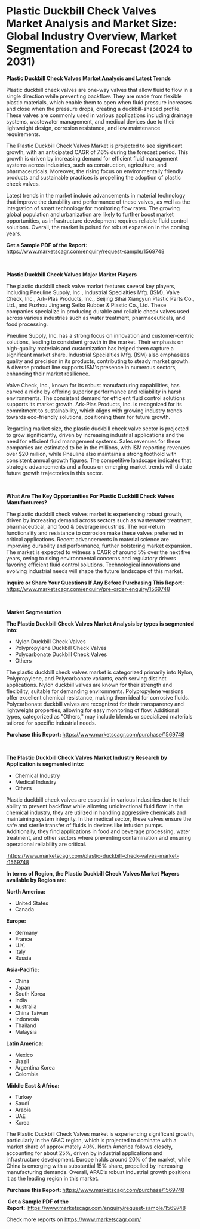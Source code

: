 <p><h1>Plastic Duckbill Check Valves Market Analysis and Market Size: Global Industry Overview, Market Segmentation and Forecast (2024 to 2031)</h1></p><p><strong>Plastic Duckbill Check Valves Market Analysis and Latest Trends</strong></p>
<p><p>Plastic duckbill check valves are one-way valves that allow fluid to flow in a single direction while preventing backflow. They are made from flexible plastic materials, which enable them to open when fluid pressure increases and close when the pressure drops, creating a duckbill-shaped profile. These valves are commonly used in various applications including drainage systems, wastewater management, and medical devices due to their lightweight design, corrosion resistance, and low maintenance requirements.</p><p>The Plastic Duckbill Check Valves Market is projected to see significant growth, with an anticipated CAGR of 7.6% during the forecast period. This growth is driven by increasing demand for efficient fluid management systems across industries, such as construction, agriculture, and pharmaceuticals. Moreover, the rising focus on environmentally friendly products and sustainable practices is propelling the adoption of plastic check valves. </p><p>Latest trends in the market include advancements in material technology that improve the durability and performance of these valves, as well as the integration of smart technology for monitoring flow rates. The growing global population and urbanization are likely to further boost market opportunities, as infrastructure development requires reliable fluid control solutions. Overall, the market is poised for robust expansion in the coming years.</p></p>
<p><strong>Get a Sample PDF of the Report:&nbsp;</strong> <a href="https://www.marketscagr.com/enquiry/request-sample/1569748?utm_campaign=1868&utm_medium=2&utm_source=Github&utm_content=ia&utm_term=29122024&utm_id=plastic-duckbill-check-valves">https://www.marketscagr.com/enquiry/request-sample/1569748</a></p>
<p>&nbsp;</p>
<p><strong>Plastic Duckbill Check Valves Major Market Players</strong></p>
<p><p>The plastic duckbill check valve market features several key players, including Pneuline Supply, Inc., Industrial Specialties Mfg. (ISM), Valve Check, Inc., Ark-Plas Products, Inc., Beijing Sihai Xiangyun Plastic Parts Co., Ltd., and Fuzhou Jingteng Seiko Rubber & Plastic Co., Ltd. These companies specialize in producing durable and reliable check valves used across various industries such as water treatment, pharmaceuticals, and food processing.</p><p>Pneuline Supply, Inc. has a strong focus on innovation and customer-centric solutions, leading to consistent growth in the market. Their emphasis on high-quality materials and customization has helped them capture a significant market share. Industrial Specialties Mfg. (ISM) also emphasizes quality and precision in its products, contributing to steady market growth. A diverse product line supports ISM's presence in numerous sectors, enhancing their market resilience.</p><p>Valve Check, Inc., known for its robust manufacturing capabilities, has carved a niche by offering superior performance and reliability in harsh environments. The consistent demand for efficient fluid control solutions supports its market growth. Ark-Plas Products, Inc. is recognized for its commitment to sustainability, which aligns with growing industry trends towards eco-friendly solutions, positioning them for future growth.</p><p>Regarding market size, the plastic duckbill check valve sector is projected to grow significantly, driven by increasing industrial applications and the need for efficient fluid management systems. Sales revenues for these companies are estimated to be in the millions, with ISM reporting revenues over $20 million, while Pneuline also maintains a strong foothold with consistent annual growth figures. The competitive landscape indicates that strategic advancements and a focus on emerging market trends will dictate future growth trajectories in this sector.</p></p>
<p>&nbsp;</p>
<p><strong>What Are The Key Opportunities For Plastic Duckbill Check Valves Manufacturers?</strong></p>
<p><p>The plastic duckbill check valves market is experiencing robust growth, driven by increasing demand across sectors such as wastewater treatment, pharmaceutical, and food & beverage industries. The non-return functionality and resistance to corrosion make these valves preferred in critical applications. Recent advancements in material science are improving durability and performance, further bolstering market expansion. The market is expected to witness a CAGR of around 5% over the next five years, owing to rising environmental concerns and regulatory drivers favoring efficient fluid control solutions. Technological innovations and evolving industrial needs will shape the future landscape of this market.</p></p>
<p><strong>Inquire or Share Your Questions If Any Before Purchasing This Report:</strong> <a href="https://www.marketscagr.com/enquiry/pre-order-enquiry/1569748?utm_campaign=1868&utm_medium=2&utm_source=Github&utm_content=ia&utm_term=29122024&utm_id=plastic-duckbill-check-valves">https://www.marketscagr.com/enquiry/pre-order-enquiry/1569748</a></p>
<p>&nbsp;</p>
<p><strong>Market Segmentation</strong></p>
<p><strong>The Plastic Duckbill Check Valves Market Analysis by types is segmented into:</strong></p>
<p><ul><li>Nylon Duckbill Check Valves</li><li>Polypropylene Duckbill Check Valves</li><li>Polycarbonate Duckbill Check Valves</li><li>Others</li></ul></p>
<p><p>The plastic duckbill check valves market is categorized primarily into Nylon, Polypropylene, and Polycarbonate variants, each serving distinct applications. Nylon duckbill valves are known for their strength and flexibility, suitable for demanding environments. Polypropylene versions offer excellent chemical resistance, making them ideal for corrosive fluids. Polycarbonate duckbill valves are recognized for their transparency and lightweight properties, allowing for easy monitoring of flow. Additional types, categorized as "Others," may include blends or specialized materials tailored for specific industrial needs.</p></p>
<p><strong>Purchase this Report:&nbsp;</strong><a href="https://www.marketscagr.com/purchase/1569748?utm_campaign=1868&utm_medium=2&utm_source=Github&utm_content=ia&utm_term=29122024&utm_id=plastic-duckbill-check-valves">https://www.marketscagr.com/purchase/1569748</a></p>
<p>&nbsp;</p>
<p><strong>The Plastic Duckbill Check Valves Market Industry Research by Application is segmented into:</strong></p>
<p><ul><li>Chemical Industry</li><li>Medical Industry</li><li>Others</li></ul></p>
<p><p>Plastic duckbill check valves are essential in various industries due to their ability to prevent backflow while allowing unidirectional fluid flow. In the chemical industry, they are utilized in handling aggressive chemicals and maintaining system integrity. In the medical sector, these valves ensure the safe and sterile transfer of fluids in devices like infusion pumps. Additionally, they find applications in food and beverage processing, water treatment, and other sectors where preventing contamination and ensuring operational reliability are critical.</p></p>
<p><a href="https://www.marketscagr.com/plastic-duckbill-check-valves-market-r1569748?utm_campaign=1868&utm_medium=2&utm_source=Github&utm_content=ia&utm_term=29122024&utm_id=plastic-duckbill-check-valves">&nbsp;https://www.marketscagr.com/plastic-duckbill-check-valves-market-r1569748</a></p>
<p><strong>In terms of Region, the Plastic Duckbill Check Valves Market Players available by Region are:</strong></p>
<p>
    <p> <strong> North America: </strong>
        <ul>
            <li>United States</li>
            <li>Canada</li>
        </ul>
        </p> 
    <p> <strong> Europe: </strong>
        <ul>
            <li>Germany</li>
            <li>France</li>
            <li>U.K.</li>
            <li>Italy</li>
            <li>Russia</li>
        </ul>
        </p> 
    <p> <strong> Asia-Pacific: </strong>
        <ul>
            <li>China</li>
            <li>Japan</li>
            <li>South Korea</li>
            <li>India</li>
            <li>Australia</li>
            <li>China Taiwan</li>
            <li>Indonesia</li>
            <li>Thailand</li>
            <li>Malaysia</li>
        </ul>
        </p> 
    <p> <strong> Latin America: </strong>
        <ul>
            <li>Mexico</li>
            <li>Brazil</li>
            <li>Argentina Korea</li>
            <li>Colombia</li>
        </ul>
        </p> 
    <p> <strong> Middle East & Africa: </strong>
        <ul>
            <li>Turkey</li>
            <li>Saudi</li>
            <li>Arabia</li>
            <li>UAE</li>
            <li>Korea</li>
        </ul>
    </p>
    </p>
<p><p>The Plastic Duckbill Check Valves market is experiencing significant growth, particularly in the APAC region, which is projected to dominate with a market share of approximately 40%. North America follows closely, accounting for about 25%, driven by industrial applications and infrastructure development. Europe holds around 20% of the market, while China is emerging with a substantial 15% share, propelled by increasing manufacturing demands. Overall, APAC’s robust industrial growth positions it as the leading region in this market.</p></p>
<p><strong>Purchase this Report: </strong><a href="https://www.marketscagr.com/purchase/1569748?utm_campaign=1868&utm_medium=2&utm_source=Github&utm_content=ia&utm_term=29122024&utm_id=plastic-duckbill-check-valves">https://www.marketscagr.com/purchase/1569748</a></p>
<p>&nbsp;<strong>Get a Sample PDF of the Report:&nbsp;&nbsp;</strong><a href="https://www.marketscagr.com/enquiry/request-sample/1569748?utm_campaign=1868&utm_medium=2&utm_source=Github&utm_content=ia&utm_term=29122024&utm_id=plastic-duckbill-check-valves">https://www.marketscagr.com/enquiry/request-sample/1569748</a></p>
<p><strong></strong></p>
<p>Check more reports on <a href="https://www.marketscagr.com/?utm_campaign=1868&utm_medium=2&utm_source=Github&utm_content=ia&utm_term=29122024&utm_id=plastic-duckbill-check-valves">https://www.marketscagr.com/</a></p>